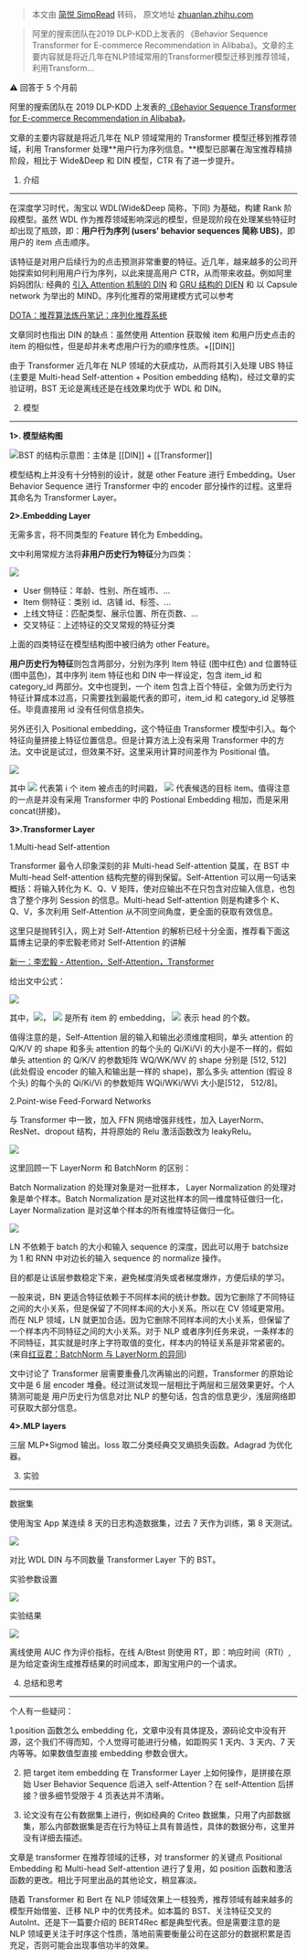 > 本文由 [简悦 SimpRead](http://ksria.com/simpread/) 转码， 原文地址 [zhuanlan.zhihu.com](https://zhuanlan.zhihu.com/p/433145820)

> 阿里的搜索团队在2019 DLP-KDD上发表的 《Behavior Sequence Transformer for E-commerce Recommendation in Alibaba》。文章的主要内容就是将近几年在NLP领域常用的Transformer模型迁移到推荐领域，利用Transform…

⚠️ 回答于 5 个月前

阿里的搜索团队在 2019 DLP-KDD 上发表的[《Behavior Sequence Transformer for E-commerce Recommendation in Alibaba》](https://dl.acm.org/doi/abs/10.1145/3326937.3341261)。

文章的主要内容就是将近几年在 NLP 领域常用的 Transformer 模型迁移到推荐领域，利用 Transformer 处理**用户行为序列信息。**模型已部署在淘宝推荐精排阶段，相比于 Wide&Deep 和 DIN 模型，CTR 有了进一步提升。

1. 介绍
-----

在深度学习时代，淘宝以 WDL(Wide&Deep 简称，下同) 为基础，构建 Rank 阶段模型。虽然 WDL 作为推荐领域影响深远的模型，但是现阶段在处理某些特征时却出现了瓶颈，即：**用户行为序列 (users’ behavior sequences 简称 UBS)**，即用户的 item 点击顺序。

该特征是对用户后续行为的点击预测非常重要的特征。近几年，越来越多的公司开始探索如何利用用户行为序列，以此来提高用户 CTR，从而带来收益。例如阿里妈妈团队: 经典的 [引入 Attention 机制的 DIN](https://zhuanlan.zhihu.com/p/425064402) 和 [GRU 结构的 DIEN](https://zhuanlan.zhihu.com/p/426670720) 和 以 Capsule network 为举出的 MIND。序列化推荐的常用建模方式可以参考

[DOTA：推荐算法炼丹笔记：序列化推荐系统](https://zhuanlan.zhihu.com/p/272862240)

文章同时也指出 DIN 的缺点：虽然使用 Attention 获取候 item 和用户历史点击的 item 的相似性，但是却并未考虑用户行为的顺序性质。+[[DIN]]

由于 Transformer 近几年在 NLP 领域的大获成功，从而将其引入处理 UBS 特征 (主要是 Multi-head Self-attention + Position embedding 结构)，经过文章的实验证明，BST 无论是离线还是在线效果均优于 WDL 和 DIN。

2. 模型
-----

**1>. 模型结构图**

![](https://pic1.zhimg.com/v2-bd98c1865ac7f4c04c549835a8173b3c_r.jpg)BST 的结构示意图：主体是 [[DIN]] + [[Transformer]]

模型结构上并没有十分特别的设计，就是 other Feature 进行 Embedding。User Behavior Sequence 进行 Transformer 中的 encoder 部分操作的过程。这里将其命名为 Transformer Layer。

**2>.Embedding Layer**

无需多言，将不同类型的 Feature 转化为 Embedding。

文中利用常规方法将**非用户历史行为特征**分为四类：

![](https://pic4.zhimg.com/v2-48e0ba7cae46ef68d594a7361e1f7f03_r.jpg)

*   User 侧特征：年龄、性别、所在城市、...
*   Item 侧特征：类别 id、店铺 id、标签、...
*   上线文特征：匹配类型、展示位置、所在页数、...
*   交叉特征：上述特征的交叉常规的特征分类

上面的四类特征在模型结构图中被归纳为 other Feature。

**用户历史行为特征**则包含两部分，分别为序列 Item 特征 (图中红色) and 位置特征 (图中蓝色)，其中序列 item 特征也和 DIN 中一样设定，包含 item_id 和 category_id 两部分。文中也提到，一个 item 包含上百个特征，全做为历史行为特征计算成本过高，只需要找到最能代表的即可，item_id 和 category_id 足够胜任。毕竟直接用 id 没有任何信息损失。

另外还引入 Positional embedding，这个特征由 Transformer 模型中引入。每个特征向量拼接上特征位置信息。但是计算方法上没有采用 Transformer 中的方法。文中说是试过，但效果不好。这里采用计算时间差作为 Positional 值。

![](https://www.zhihu.com/equation?tex=pos%28i%29+%3D+t%28v_t%29-t%28v_i%29)

其中 ![](https://www.zhihu.com/equation?tex=t%28v_i%29) 代表第 i 个 item 被点击的时间戳， ![](https://www.zhihu.com/equation?tex=v_t+) 代表候选的目标 item。值得注意的一点是并没有采用 Transformer 中的 Postional Embedding 相加，而是采用 concat(拼接)。

**3>.Transformer Layer**

1.Multi-head Self-attention

Transformer 最令人印象深刻的非 Multi-head Self-attention 莫属，在 BST 中 Multi-head Self-attention 结构完整的得到保留。Self-Attention 可以用一句话来概括：将输入转化为 K、Q、V 矩阵，使对应输出不在只包含对应输入信息，也包含了整个序列 Session 的信息。Multi-head Self-attention 则是构建多个 K、Q、V，多次利用 Self-Attention 从不同空间角度，更全面的获取有效信息。

这里只是抛转引入，网上对 Self-Attention 的解析已经十分全面，推荐看下面这篇博主记录的李宏毅老师对 Self-Attention 的讲解

[新一：李宏毅 - Attention，Self-Attention，Transformer](https://zhuanlan.zhihu.com/p/171875438)

给出文中公式：

![](https://pic1.zhimg.com/v2-63365e89a157a326cd50e16244d08ad0_r.jpg)

其中，![](https://www.zhihu.com/equation?tex=%5Cbm%7BW%7D%5EQ%2C%5Cbm%7BW%7D%5EK%2C%5Cbm%7BW%7D%5EV+%5Cin+%7BR%7D%5E%7Bd%5Ctimes+d%7D)， ![](https://www.zhihu.com/equation?tex=E) 是所有 item 的 embedding， ![](https://www.zhihu.com/equation?tex=h) 表示 head 的个数。

值得注意的是，Self-Attention 层的输入和输出必须维度相同，单头 attention 的 Q/K/V 的 shape 和多头 attention 的每个头的 Qi/Ki/Vi 的大小是不一样的，假如单头 attention 的 Q/K/V 的参数矩阵 WQ/WK/WV 的 shape 分别是 [512, 512](此处假设 encoder 的输入和输出是一样的 shape)，那么多头 attention (假设 8 个头) 的每个头的 Qi/Ki/Vi 的参数矩阵 WQi/WKi/WVi 大小是[512， 512/8]。

2.Point-wise Feed-Forward Networks

与 Transformer 中一致，加入 FFN 网络增强非线性，加入 LayerNorm、ResNet、dropout 结构，并将原始的 Relu 激活函数改为 leakyRelu。

![](https://pic2.zhimg.com/v2-cacc21ebebafef29deca8642a6ed8ccd_r.jpg)

这里回顾一下 LayerNorm 和 BatchNorm 的区别：

Batch Normalization 的处理对象是对一批样本， Layer Normalization 的处理对象是单个样本。Batch Normalization 是对这批样本的同一维度特征做归一化， Layer Normalization 是对这单个样本的所有维度特征做归一化。  

![](https://pic4.zhimg.com/v2-5e02819da020fb24adb66ee002cd277f_r.jpg)

LN 不依赖于 batch 的大小和输入 sequence 的深度，因此可以用于 batchsize 为 1 和 RNN 中对边长的输入 sequence 的 normalize 操作。

目的都是让该层参数稳定下来，避免梯度消失或者梯度爆炸，方便后续的学习。

  
一般来说，BN 更适合特征依赖于不同样本间的统计参数。因为它删除了不同特征之间的大小关系，但是保留了不同样本间的大小关系。所以在 CV 领域更常用。  
而在 NLP 领域，LN 就更加合适。因为它删除不同样本间的大小关系，但保留了一个样本内不同特征之间的大小关系。对于 NLP 或者序列任务来说，一条样本的不同特征，其实就是时序上字符取值的变化，样本内的特征关系是非常紧密的。(来自[红豆君：BatchNorm 与 LayerNorm 的异同](https://zhuanlan.zhihu.com/p/428620330))  

文中讨论了 Transformer 层需要重叠几次再输出的问题，Transformer 的原始论文中是 6 层 encoder 堆叠。经过测试发现一层相比于两层和三层效果更好。个人猜测可能是 用户历史行为信息对比 NLP 的整句话，包含的信息更少，浅层网络即可获取大部分信息。

**4>.MLP layers**

三层 MLP+Sigmod 输出。loss 取二分类经典交叉熵损失函数。Adagrad 为优化器。

3. 实验
-----

数据集

使用淘宝 App 某连续 8 天的日志构造数据集，过去 7 天作为训练，第 8 天测试。

![](https://pic4.zhimg.com/v2-f34356b8542944e27a0c3d103aaa36ab_b.jpg)

对比 WDL DIN 与不同数量 Transformer Layer 下的 BST。

实验参数设置

![](https://pic1.zhimg.com/v2-809e252153e39993903038ada08d2b1c_r.jpg)

实验结果

![](https://pic2.zhimg.com/v2-a9f0c9b1d847046b2181fe30e923baad_r.jpg)

离线使用 AUC 作为评价指标，在线 A/Btest 则使用 RT，即：响应时间（RTI）, 是为给定查询生成推荐结果的时间成本，即淘宝用户的一个请求。

4. 总结和思考
--------

个人有一些疑问：

1.position 函数怎么 embedding 化，文章中没有具体提及，源码论文中没有开源，这个我们不得而知，个人觉得可能进行分桶，如距购买 1 天内、3 天内、7 天内等等。如果数值型直接 embedding 参数会很大。

2. 把 target item embedding 在 Transformer Layer 上如何操作，是拼接在原始 User Behavior Sequence 后进入 self-Attention？在 self-Attention 后拼接？很多细节受限于 4 页表达并不清晰。

3. 论文没有在公有数据集上进行，例如经典的 Criteo 数据集，只用了内部数据集，那么内部数据集是否在行为特征上具有普适性，具体的数据分布，这里并没有详细去描述。

文章是 transformer 在推荐领域的迁移，对 transformer 的关键点 Positional Embedding 和 Multi-head Self-attention 进行了复用，如 position 函数和激活函数的更改。相比于阿里出品的其他论文，稍显寡淡。

随着 Transformer 和 Bert 在 NLP 领域效果上一枝独秀，推荐领域有越来越多的模型开始借鉴、迁移 NLP 中的优秀技术。如本篇的 BST、关注特征交叉的 AutoInt、还是下一篇要介绍的 BERT4Rec 都是典型代表。但是需要注意的是 NLP 领域更关注于时序这个性质，落地前需要衡量公司在这部分的数据积累是否充足，否则可能会出现事倍功半的效果。